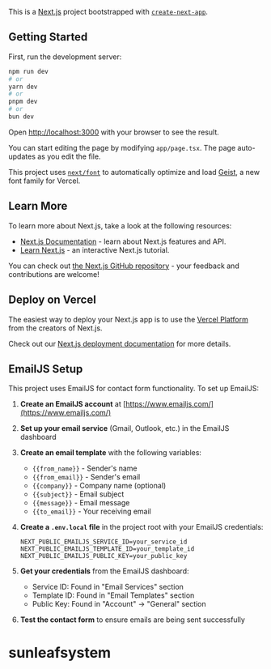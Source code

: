 This is a [Next.js](https://nextjs.org) project bootstrapped with [`create-next-app`](https://nextjs.org/docs/app/api-reference/cli/create-next-app).

## Getting Started

First, run the development server:

```bash
npm run dev
# or
yarn dev
# or
pnpm dev
# or
bun dev
```

Open [http://localhost:3000](http://localhost:3000) with your browser to see the result.

You can start editing the page by modifying `app/page.tsx`. The page auto-updates as you edit the file.

This project uses [`next/font`](https://nextjs.org/docs/app/building-your-application/optimizing/fonts) to automatically optimize and load [Geist](https://vercel.com/font), a new font family for Vercel.

## Learn More

To learn more about Next.js, take a look at the following resources:

- [Next.js Documentation](https://nextjs.org/docs) - learn about Next.js features and API.
- [Learn Next.js](https://nextjs.org/learn) - an interactive Next.js tutorial.

You can check out [the Next.js GitHub repository](https://github.com/vercel/next.js) - your feedback and contributions are welcome!

## Deploy on Vercel

The easiest way to deploy your Next.js app is to use the [Vercel Platform](https://vercel.com/new?utm_medium=default-template&filter=next.js&utm_source=create-next-app&utm_campaign=create-next-app-readme) from the creators of Next.js.

Check out our [Next.js deployment documentation](https://nextjs.org/docs/app/building-your-application/deploying) for more details.

## EmailJS Setup

This project uses EmailJS for contact form functionality. To set up EmailJS:

1. **Create an EmailJS account** at [https://www.emailjs.com/](https://www.emailjs.com/)

2. **Set up your email service** (Gmail, Outlook, etc.) in the EmailJS dashboard

3. **Create an email template** with the following variables:
   - `{{from_name}}` - Sender's name
   - `{{from_email}}` - Sender's email
   - `{{company}}` - Company name (optional)
   - `{{subject}}` - Email subject
   - `{{message}}` - Email message
   - `{{to_email}}` - Your receiving email

4. **Create a `.env.local` file** in the project root with your EmailJS credentials:
   ```env
   NEXT_PUBLIC_EMAILJS_SERVICE_ID=your_service_id
   NEXT_PUBLIC_EMAILJS_TEMPLATE_ID=your_template_id
   NEXT_PUBLIC_EMAILJS_PUBLIC_KEY=your_public_key
   ```

5. **Get your credentials** from the EmailJS dashboard:
   - Service ID: Found in "Email Services" section
   - Template ID: Found in "Email Templates" section
   - Public Key: Found in "Account" → "General" section

6. **Test the contact form** to ensure emails are being sent successfully

# sunleafsystem
